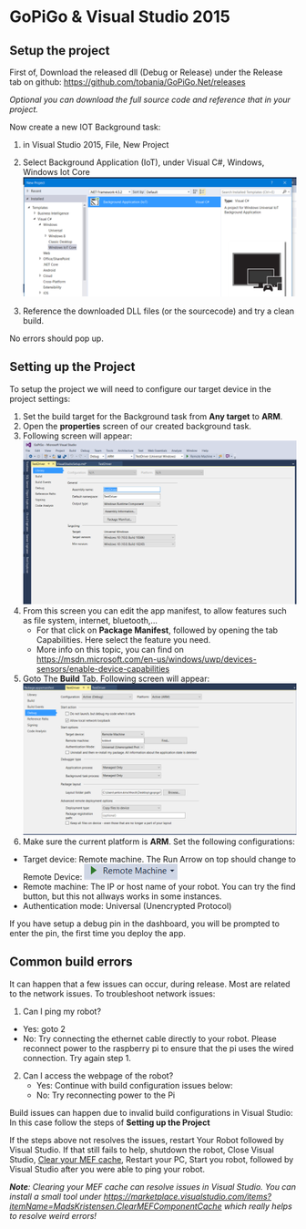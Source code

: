 # GoPiGo & Visual Studio 2015 #

## Setup the project
First of, Download the released dll (Debug or Release) under the Release tab on github:
https://github.com/tobania/GoPiGo.Net/releases

*Optional you can download the full source code and reference that in your project.*

Now create a new IOT Background task:

1) in Visual Studio 2015, File, New Project

2) Select Background Application (IoT), under Visual C#, Windows, Windows Iot Core
![Background Task IoT](imgs/NewProject.PNG)

3) Reference the downloaded DLL files (or the sourcecode) and try a clean build.

No errors should pop up.


## Setting up the Project ##
To setup the project  we will need to configure our target device in the project settings:
1) Set the build target for the Background task from **Any target** to **ARM**.
2) Open the **properties** screen of our created background task.
3) Following screen will appear:
![Properties screen](imgs/PropertiesConfig.PNG)
4) From this screen you can edit the app manifest, to allow features such as file system, internet, bluetooth,...
   * For that click on **Package Manifest**, followed by opening the tab Capabilities. Here select the feature you need.
   * More info on this topic, you can find on https://msdn.microsoft.com/en-us/windows/uwp/devices-sensors/enable-device-capabilities
5) Goto The **Build** Tab. Following screen will appear:
![Properties screen, Build Tab](imgs/BuildConfig.PNG)
6) Make sure the current platform is **ARM**. Set the following configurations:
 - Target device: Remote machine. The Run Arrow on top should change to Remote Device: ![Remote Device](imgs/RemoteDev.PNG)
 - Remote machine: The IP or host name of your robot. You can try the find button, but this not allways works in some instances.
 - Authentication mode: Universal (Unencrypted Protocol)

If you have setup a debug pin in the dashboard, you will be prompted to enter the pin, the first time you deploy the app.
## Common build errors ##

It can happen that a few issues can occur, during release.
Most are  related to the network issues. To troubleshoot network issues:
1) Can I ping my robot?
  * Yes: goto 2
  * No: Try connecting the ethernet cable directly to your robot. Please reconnect power to the raspberry pi to ensure that the pi uses the wired connection. Try again step 1.

2) Can I access the webpage of the robot?
   * Yes: Continue with build configuration issues below:
   * No: Try reconnecting power to the Pi

Build issues can happen due to invalid build configurations in Visual Studio:
In this case follow the steps of **Setting up the Project**

If the steps above not resolves the issues, restart Your Robot followed by Visual Studio.
If that still fails to help, shutdown the robot, Close Visual Studio, [Clear your MEF cache](https://marketplace.visualstudio.com/items?itemName=MadsKristensen.ClearMEFComponentCache#user-content-what-does-it-do), Restart your PC, Start you robot, followed by Visual Studio after you were able to ping your robot.

***Note**: Clearing your MEF cache can resolve issues in Visual Studio. You can install a small tool under https://marketplace.visualstudio.com/items?itemName=MadsKristensen.ClearMEFComponentCache which really helps to resolve weird errors!*

